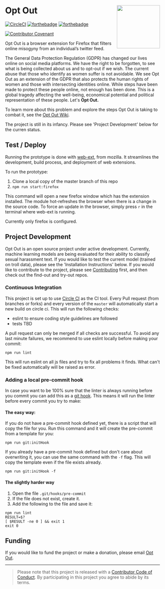 
# Opt Out <img src='opt_out_logo.png' align="right" height="140" />
[![CircleCI](https://circleci.com/gh/opt-out-tools/opt-out.svg?style=svg)](https://circleci.com/gh/opt-out-tools/opt-out)
[![forthebadge](https://forthebadge.com/images/badges/made-with-python.svg)](https://forthebadge.com) [![forthebadge](https://forthebadge.com/images/badges/made-with-javascript.svg)](https://forthebadge.com)

[![Contributor Covenant](https://img.shields.io/badge/Contributor%20Covenant-v1.4%20adopted-ff69b4.svg)](CODE_OF_CONDUCT.md)

Opt Out is a browser extension for Firefox that filters online misogyny from an individual’s twitter feed.

The General Data Protection Regulation (GDPR) has changed our lives online on social media platforms. We have the right to be forgotten, to see what is being collected about us and to opt-out if we wish. The current abuse that those who identify as women suffer is not avoidable. We see Opt Out as an extension of the GDPR that also protects the human rights of women and those with intersecting identities online. While steps have been made to protect these people online, not enough has been done. This is a global tragedy affecting the well-being, economical potential and political representation of these people. Let's __Opt Out.__

To learn more about this problem and explore the steps Opt Out is taking to combat it, see the [Opt Out Wiki](https://github.com/malteserteresa/opt-out/wiki/The-Problem).

The project is still in its infancy. Please see 'Project Development' below for the curren status.

## Test / Deploy
Running the prototype is done with [web-ext](https://extensionworkshop.com/documentation/develop/getting-started-with-web-ext), from mozilla. It streamlines the development, build process, and deployment of web extensions.

To run the prototype:
1. Clone a local copy of the master branch of this repo
2. `npm run start:firefox`

This command will open a new firefox window which has the extension installed. The module hot-refreshes the browser when there is a change in the source code. To force an update in the browser, simply press `r` in the terminal where web-ext is running.

Currently only firefox is configured. 

## Project Development

Opt Out is an open source project under active development. Currently, machine learning models are being evaluated for their ability to classify sexual harassment text. If you would like to test the current model (trained on troll data), please see the 'Installation Instructions' below. If you would like to contribute to the project, please see [Contributing](https://github.com/malteserteresa/opt-out/blob/master/contributing.md) first, and then check out the find-out and try-out repos.


### Continuous Integration

This project is set up to use [Circle CI](https://circleci.com/) as the CI tool.
Every Pull request (from branches or forks) and every version of the `master` will automatically start a new build on circle ci.
This will run the following checks:
- eslint to ensure coding style guidelines are followed
- tests TBD

A pull request can only be merged if all checks are successful.
To avoid any last minute failures, we recommend to use eslint locally before making your commit:

```
npm run lint
```
This will run eslint on all js files and try to fix all problems it finds.
What can't be fixed automatically will be raised as error.

### Adding a local pre-commit hook

In case you want to be 100% sure that the linter is always running before you commit you can add this as a [git hook](https://git-scm.com/book/en/v2/Customizing-Git-Git-Hooks).
This means it will run the linter before every commit you try to make:

#### The easy way:

If you do not have a pre-commit hook defined yet, there is a script that will copy the file for you.
Run this command and it will create the pre-commit from a template for you:
```
npm run git:initHook
```

If you already have a pre-commit hook defined but don't care about overwriting it, you can use the same command with the `-f` flag.
This will copy the template even if the file exists already.
```
npm run git:initHook -f
```


#### The slightly harder way

1. Open the file `.git/hooks/pre-commit`
2. If the file does not exist, create it.
2. Add the following to the file and save it:
```
npm run lint
RESULT=$?
[ $RESULT -ne 0 ] && exit 1
exit 0
```


## Funding
If you would like to fund the project or make a donation, please email [Opt Out](mailto:opt-out-tool@gmail.com).

***

> Please note that this project is released with a [Contributor Code of Conduct](https://github.com/malteserteresa/opt-out/blob/master/CODE_OF_CONDUCT.md). By participating in this project you agree to abide by its terms.


